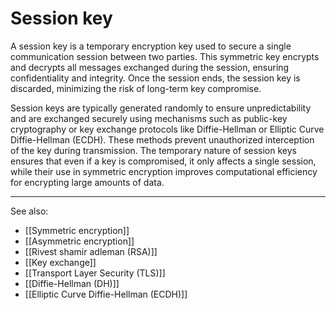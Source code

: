 
# Session key

A session key is a temporary encryption key used to secure a single communication session between two parties. This symmetric key encrypts and decrypts all messages exchanged during the session, ensuring confidentiality and integrity. Once the session ends, the session key is discarded, minimizing the risk of long-term key compromise.

Session keys are typically generated randomly to ensure unpredictability and are exchanged securely using mechanisms such as public-key cryptography or key exchange protocols like Diffie-Hellman or Elliptic Curve Diffie-Hellman (ECDH). These methods prevent unauthorized interception of the key during transmission. The temporary nature of session keys ensures that even if a key is compromised, it only affects a single session, while their use in symmetric encryption improves computational efficiency for encrypting large amounts of data.

---

See also:

- [[Symmetric encryption]]
- [[Asymmetric encryption]]
- [[Rivest shamir adleman (RSA)]]
- [[Key exchange]]
- [[Transport Layer Security (TLS)]]
- [[Diffie-Hellman (DH)]]
- [[Elliptic Curve Diffie-Hellman (ECDH)]]